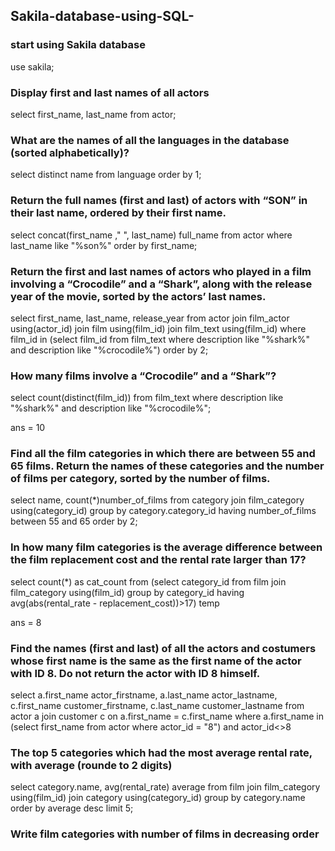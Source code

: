 ## Sakila-database-using-SQL-
### start using Sakila database
use sakila;

### Display first and last names of all actors
select first_name, last_name
from actor;

### What are the names of all the languages in the database (sorted alphabetically)?

select distinct name
from language
order by 1;

### Return the full names (first and last) of actors with “SON” in their last name, ordered by their first name.

select concat(first_name ," ", last_name) full_name
from actor
where last_name like "%son%"
order by first_name;

### Return the first and last names of actors who played in a film involving a “Crocodile” and a “Shark”, along with the release year of the movie, sorted by the actors’ last names.

select first_name, last_name, release_year
from actor
join film_actor using(actor_id)
join film using(film_id)
join film_text using(film_id)
where film_id in (select film_id
from film_text
where description like "%shark%" and description like "%crocodile%")
order by 2;

### How many films involve a “Crocodile” and a “Shark”?

select count(distinct(film_id))
from film_text
where description like "%shark%" and  description like "%crocodile%";

ans = 10

### Find all the film categories in which there are between 55 and 65 films. Return the names of these categories and the number of films per category, sorted by the number of films.

select name, count(*)number_of_films
from category
join film_category
using(category_id)
group by category.category_id
having number_of_films between 55 and 65
order by 2;

### In how many film categories is the average difference between the film replacement cost and the rental rate larger than 17?

select count(*) as cat_count
from (select category_id
from film
join film_category
using(film_id)
group by category_id
having avg(abs(rental_rate - replacement_cost))>17) temp

ans = 8

### Find the names (first and last) of all the actors and costumers whose first name is the same as the first name of the actor with ID 8. Do not return the actor with ID 8 himself.

select a.first_name actor_firstname, a.last_name actor_lastname, c.first_name customer_firstname, c.last_name customer_lastname
from actor a
join customer c
on a.first_name = c.first_name
where a.first_name  in (select first_name from actor where actor_id  = "8") and actor_id<>8

### The top 5 categories which had the most average rental rate, with average (rounde to 2 digits)

select category.name, avg(rental_rate) average
from film
join film_category
using(film_id)
join category
using(category_id)
group by category.name
order by average desc
limit 5;

### Write film categories with number of films in decreasing order








